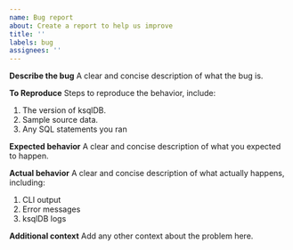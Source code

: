 ```yaml
---
name: Bug report
about: Create a report to help us improve
title: ''
labels: bug
assignees: ''
---
```


**Describe the bug**
A clear and concise description of what the bug is.

**To Reproduce**
Steps to reproduce the behavior, include:
1. The version of ksqlDB.
2. Sample source data.
3. Any SQL statements you ran

**Expected behavior**
A clear and concise description of what you expected to happen.

**Actual behavior**
A clear and concise description of what actually happens, including:
1. CLI output
2. Error messages
3. ksqlDB logs

**Additional context**
Add any other context about the problem here.
